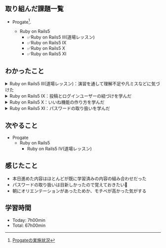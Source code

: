 ## 取り組んだ課題一覧
- Progate[^1].
  - Ruby on Rails5
    - ✅Ruby on Rails5 III(道場レッスン)
    - ✅Ruby on Rails5 IX
    - ✅Ruby on Rails5 X
    - ✅Ruby on Rails5 XI

  [^1]: [Progateの実施状況](https://github.com/i-yktr/work/blob/main/01_Progate/plan.md)

## わかったこと
<details>
  <summary>Ruby on Rails5 III(道場レッスン)：演習を通して理解不足や凡ミスなどに気づけた</summary>
  
  - ビューからの画像送信時について、form_tagの引数に`{multipart: true}`を指定しないとStringでリクエストパラメータが送信される(Stringだとimage.readでメソッドなしでエラーとなった) [cf.](https://qiita.com/ba--shi/items/3b8d3bf8aa792ea3efde)
  - データ挿入時、id、created_atなどに値が入るのはsaveのタイミング
  - inputタグに`name`属性を設定し忘れるとリクエストパラメータがサーバサイドに渡らない(ので気を付ける⚠️)
  - 複数形のsを入れ忘れることによるroutesの定義不備があった(ので気を付ける⚠️)
</details>

<details>
  <summary>Ruby on Rails5 IX：投稿とログインユーザーの紐づけを学んだ</summary>
  
  - 条件指定してレコードを複数件取得するメソッド where
    ```ruby
    posts = Post.where(user_id: 1)
    # 取得結果はPostの配列
    ```
</details>

<details>
  <summary>Ruby on Rails5 X：いいね機能の作り方を学んだ</summary>
  
  - Modelを作成するコマンドの復習
    ```shell-session
    $ rails g model Like user_id:integer post_id:integer
    ```
  - fontawesomeの復習
    ```html
    <!-- ヘッダで読み込み -->
    <link rel="stylesheet" href="https://maxcdn.bootstrapcdn.com/font-awesome/4.7.0/css/font-awesome.min.css">
    ```
    ```html
    <span class="fa fa-heart"><span>
    ```
  - link_toメソッドの表示部にhtmlを指定する方法
    ```erb
    <!-- link_to("表示部", "URL")メソッドの表示部にhtml要素の指定はできない。なので以下のようにする。 -->
    <!-- link_to の後ろに do が必要なので要注意⚠️ -->
    <%= link_to("likes/#{@post.id}/create", {method: "post"}) do %>
      <span class="fa fa-heart unliked-btn"></span>
    <% end %>
    ```
  - レコード件数を取得するメソッドcount
    ```ruby
    # すべてのレコード件数
    Like.all.count
    # 指定条件のレコード件数
    Like.where(post_id: 1).count
    ```
</details>
  
<details>
  <summary>Ruby on Rails5 XI：パスワードの取り扱いを学んだ</summary>
  
  - パスワードは素の値で保存しておくと危険。ハッシュ化することで安全性を高められる
  - gem：RubyやRailsでよく使う機能をパッケージ化したもの
  - Gemfileに定義を追記することでgemをインストールできる
    ```gemfile
    # Gemfile内の定義
    # バージョンを指定しないとlatestとなる
    # bcryptはハッシュ化するgem
    gem 'bcrypt'
    ```
    ```shell-session
    Gemfileを編集した状態で以下実行でgemがインストールされる
    $ bundle install
    ```
  - パスワードハッシュ化のメソッド
    ```ruby
    class User < ApplicationRecord
      has_secure_password
      # - こうするとユーザーを保存するときに自動的にパスワードをハッシュ化してくれる
      # - `has_secure_password`はpasswordが存在することをチェックしてくれる
      #   なので、`validates :password, {presence: true}`が不要となる
      # - `has_secure_password`はハッシュ化したパスワードを password_digestカラムに保存する → passwordでない⚠️
      # - 尚、ソースコード上、passwordで保存する処理は書き換え不要、
      #   `has_secure_password`によってpasswordに代入された値がpassword_digestカラムに保存される
    end
    ```
  - カラム削除のマイグレーションファイルの定義
    ```ruby
    class ChangeUsercColumns < ActiveRecord::Migration[5.0]
      def change
        add_column :users, :password_digest, :string
        remove_column :users, :password, :string ← 🆕
      end
    end
    ```
  - authenticateメソッド
    ```ruby
    # has_secure_passwordメソッドを有効にするとこのauthenticateメソッドが使えるようになる
    # authenticateメソッドは引数をハシュ化してpassword_digestと一致するかを判定する
    if @user.authenticate(params[:password])
      # 該当ユーザーのpassword_digestとparams[:password]のハッシュ値が同じなら入るブロック
    end
    ```
</details>

## 次やること
- Progate
  - Ruby on Rails5
    - Ruby on Rails5 IV(道場レッスン)

## 感じたこと
- 本日進めた内容はほとんどが既に学習済みの内容の組み合わせだった
- パスワードの取り扱いは目新しかったので覚えておきたい📝
- 朝にオリエンテーションがあったためか、モチベが高かった気がする

## 学習時間
- Today: 7h00min
- Total: 67h00min
